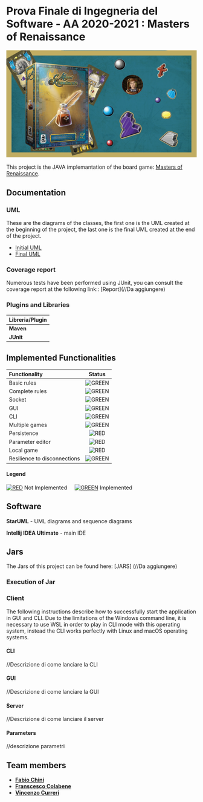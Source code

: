 # Prova Finale di Ingegneria del Software - AA 2020-2021 : Masters of Renaissance
![alt text](src/main/resources/LogoMastersGIT.png)

This project is the JAVA implemantation of the board game: [Masters of Renaissance](http://www.craniocreations.it/prodotto/masters-of-renaissance/).

## Documentation

### UML
These are the diagrams of the classes, the first one is the UML created at the beginning of the project, the last one is the final UML created at the end of the project. 

- [Initial UML](deliveries/UML/Model_initial_UML.jpg)
- [Final UML](deliveries/UML/Model_final_UML.png)

### Coverage report
Numerous tests have been performed using JUnit, you can consult the coverage report at the following link:: [Report](//Da aggiungere)


### Plugins and Libraries
|Libreria/Plugin|
|---------------|
|__Maven__|
|__JUnit__|

## Implemented Functionalities
| Functionality | Status |
|:-----------------------|:------------------------------------:|
| Basic rules | ![GREEN](https://dummyimage.com/20x20/00ff7b/00ff7b)|
| Complete rules | ![GREEN](https://dummyimage.com/20x20/00ff7b/00ff7b)|
| Socket |![GREEN](https://dummyimage.com/20x20/00ff7b/00ff7b) |
| GUI | ![GREEN](https://dummyimage.com/20x20/00ff7b/00ff7b) |
| CLI |![GREEN](https://dummyimage.com/20x20/00ff7b/00ff7b) |
| Multiple games | ![GREEN](https://dummyimage.com/20x20/00ff7b/00ff7b)|
| Persistence | ![RED](https://dummyimage.com/20x20/ff0015/ff0015) |
| Parameter editor | ![RED](https://dummyimage.com/20x20/ff0015/ff0015) |
| Local game | ![RED](https://dummyimage.com/20x20/ff0015/ff0015) |
| Resilience to disconnections | ![GREEN](https://dummyimage.com/20x20/00ff7b/00ff7b)|
#### Legend
[![RED](https://dummyimage.com/20x20/ff0015/ff0015)]() Not Implemented &nbsp;&nbsp;&nbsp;&nbsp;[![GREEN](https://dummyimage.com/20x20/00ff7b/00ff7b)]() Implemented


## Software

**StarUML** - UML diagrams and sequence diagrams

**Intellij IDEA Ultimate** - main IDE 


## Jars

The Jars of this project can be found here: [JARS] (//Da aggiungere)

### Execution of Jar

### Client
The following instructions describe how to successfully start the application in GUI and CLI.
Due to the limitations of the Windows command line, it is necessary to use WSL in order to play in CLI mode with this operating system, instead the CLI works perfectly with Linux and macOS operating systems.

#### CLI
//Descrizione di come lanciare la CLI

#### GUI

//Descrizione di come lanciare la GUI

#### Server
//Descrizione di come lanciare il server

#### Parameters
//descrizione parametri

## Team members
- [__Fabio Chini__](https://github.com/chinifabio)
- [__Franscesco Colabene__](https://github.com/FrancescoColabene)
- [__Vincenzo Curreri__](https://github.com/Vinz-z)
